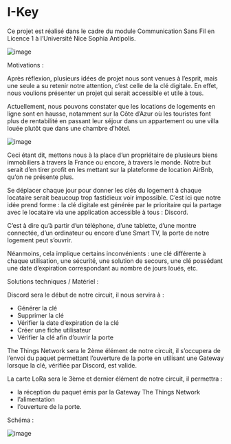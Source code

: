 # I-Key

Ce projet est réalisé dans le cadre du module Communication Sans Fil en Licence 1 à l’Université
Nice Sophia Antipolis.                                   


![image](https://user-images.githubusercontent.com/103360562/167642063-4d57ddcc-2a76-4cc1-9397-3ae8430c971c.png)


Motivations :

Après réflexion, plusieurs idées de projet nous sont venues à l’esprit, mais une seule a su retenir notre attention, c’est celle de la clé digitale.
En effet, nous voulions présenter un projet qui serait accessible et utile à tous.

Actuellement, nous pouvons constater que les locations de logements en ligne sont en hausse, notamment sur la Côte d’Azur où les touristes font plus de rentabilité en passant leur séjour dans un appartement ou une villa louée plutôt que dans une chambre d’hôtel.

![image](https://user-images.githubusercontent.com/103360562/167642877-ef3bf99a-3070-4bbc-adfd-d7ff66f73388.png)

Ceci étant dit, mettons nous à la place d’un propriétaire de plusieurs biens immobiliers à travers la France ou encore, à travers le monde. Notre but serait d’en tirer profit en les mettant sur la plateforme de location AirBnb, qu’on ne présente plus.

Se déplacer chaque jour pour donner les clés du logement à chaque locataire serait beaucoup trop fastidieux voir impossible.
C’est ici que notre idée prend forme : la clé digitale est générée par le prioritaire qui la partage avec le locataire via une application accessible à tous : Discord.

C’est à dire qu’à partir d’un téléphone, d’une tablette, d’une montre connectée, d’un ordinateur ou encore d’une Smart TV, la porte de notre logement peut s’ouvrir.

Néanmoins, cela implique certains inconvénients : une clé différente à chaque utilisation, une sécurité, une solution de secours, une clé possédant une date d’expiration correspondant au nombre de jours loués, etc.

Solutions techniques / Matériel :

Discord sera le début de notre circuit, il nous servira à :
- Générer la clé
- Supprimer la clé
- Vérifier la date d’expiration de la clé
- Créer une fiche utilisateur
- Vérifier la clé afin d’ouvrir la porte

The Things Network sera le 2ème élément de notre circuit, il s’occupera de l’envoi du paquet permettant l’ouverture de la porte en utilisant une Gateway lorsque la clé, vérifiée par Discord, est valide.

La carte LoRa sera le 3ème et dernier élément de notre circuit, il permettra :
- la réception du paquet émis par la Gateway The Things Network
- l’alimentation
- l’ouverture de la porte.

Schéma :

![image](https://user-images.githubusercontent.com/103360562/167645240-f6c1c6a5-a536-473f-9c78-55736968110a.png)





